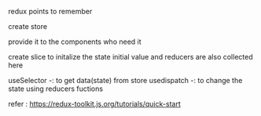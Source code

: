 redux points to remember

create store

provide it to the components who need it

create slice to initalize the state initial value and reducers are also collected here

useSelector -: to get data(state) from store 
usedispatch -: to change the state using reducers fuctions 


refer : https://redux-toolkit.js.org/tutorials/quick-start
